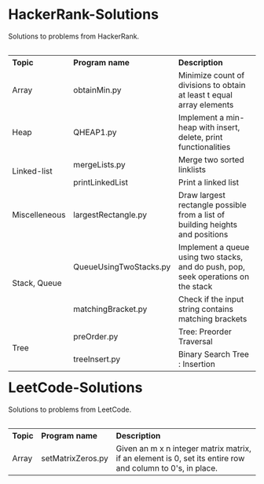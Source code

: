 # HackerRank-Solutions
Solutions to problems from HackerRank.

<table style="float: left">
  <tr>
    <th align="left">Topic</th>
    <th align="left">Program name</th>
    <th align="left">Description</th>
  </tr>
  <tr>
    <td>Array</td>
    <td>obtainMin.py</td>
    <td>Minimize count of divisions to obtain at least t equal array elements</td>
  </tr>
  <tr>
    <td>Heap</td>
    <td>QHEAP1.py</td>
    <td>Implement a min-heap with insert, delete, print functionalities</td>
  </tr>
  <tr>
    <td rowspan="2">Linked-list</td>
    <td>mergeLists.py</td>
    <td>Merge two sorted linklists</td>
  </tr>
  <tr>
    <td>printLinkedList</td>
    <td>Print a linked list</td>
  </tr>
  <tr>
    <td>Miscelleneous</td>
    <td>largestRectangle.py</td>
    <td>Draw largest rectangle possible from a list of building heights and positions</td>
  </tr>
  <tr>
    <td rowspan="2">Stack, Queue</td>
    <td>QueueUsingTwoStacks.py</td>
    <td>Implement a queue using two stacks, and do push, pop, seek operations on the stack</td>
  </tr>
  <tr>
    <td>matchingBracket.py</td>
    <td>Check if the input string contains matching brackets</td>
  </tr>
  <tr>
    <td rowspan="2">Tree</td>
    <td>preOrder.py</td>
    <td>Tree: Preorder Traversal</td>
  </tr>
  <tr>
    <td>treeInsert.py</td>
    <td>Binary Search Tree : Insertion</td>
  </tr>

</table>
 
# LeetCode-Solutions
Solutions to problems from LeetCode.

<table style="float: right">
  <tr>
    <th align="left">Topic</th>
    <th align="left">Program name</th>
    <th align="left">Description</th>
  </tr>
  <tr>
    <td>Array</td>
    <td>setMatrixZeros.py</td>
    <td>Given an m x n integer matrix matrix, if an element is 0, set its entire row and column to 0's, in place.</td>
  </tr>
 </table>
